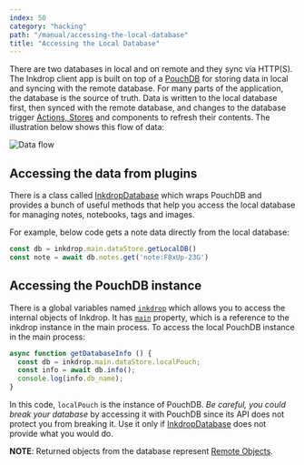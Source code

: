 ```yaml
---
index: 50
category: "hacking"
path: "/manual/accessing-the-local-database"
title: "Accessing the Local Database"
---
```


There are two databases in local and on remote and they sync via HTTP(S).
The Inkdrop client app is built on top of a [PouchDB](https://pouchdb.com/) for storing data in local and syncing with the remote database. For many parts of the application, the database is the source of truth.
Data is written to the local database first, then synced with the remote database, and changes to the database trigger [Actions, Stores](/manual/flux-architecture) and components to refresh their contents. The illustration below shows this flow of data:

![Data flow](./accessing-the-local-database_data-flow.png)

## Accessing the data from plugins

There is a class called [InkdropDatabase](/reference/inkdrop-database) which wraps PouchDB and provides a bunch of useful methods that help you access the local database for managing notes, notebooks, tags and images.

For example, below code gets a note data directly from the local database:

```js
const db = inkdrop.main.dataStore.getLocalDB()
const note = await db.notes.get('note:F8xUp-23G')
```

## Accessing the PouchDB instance

There is a global variables named [`inkdrop`](/reference/environment) which allows you to access the internal objects of Inkdrop.
It has [`main`](/reference/inkdrop-application) property, which is a reference to the inkdrop instance in the main process.
To access the local PouchDB instance in the main process:

```js
async function getDatabaseInfo () {
  const db = inkdrop.main.dataStore.localPouch;
  const info = await db.info();
  console.log(info.db_name);
}
```

In this code, `localPouch` is the instance of PouchDB.
*Be careful, you could break your database* by accessing it with PouchDB since its API does not protect you from breaking it.
Use it only if [InkdropDatabase](/reference/inkdrop-database) does not provide what you would do.

<div class="ui info message">
<strong>NOTE</strong>: Returned objects from the database represent <a href="https://github.com/electron/electron/blob/master/docs/api/remote.md#remote-objects">Remote Objects</a>.
</div>

